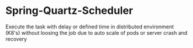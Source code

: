 # Spring-Quartz-Scheduler
Execute the task with delay or defined time in distributed environment (K8's) without loosing the job due to auto scale of pods or server crash and recovery

